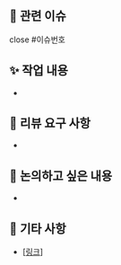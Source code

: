 ## 👀 관련 이슈

close #이슈번호

## ✨ 작업 내용

<!-- 이번 PR에서 작업한 내용을 리스트 형식으로 작성해주세요. (이미지 첨부 가능) -->

-

## 🙏 리뷰 요구 사항

<!-- 리뷰어가 특별히 봐주었으면 하는 부분을 알려주세요. -->

-

## 📢 논의하고 싶은 내용

<!-- (선택) 논의하고 싶은 내용 작성해주세요. 
ex) 메서드 xxx의 이름을 더 잘 짓고 싶은데 혹시 좋은 명칭이 있을까요? -->

-

## 🎸 기타 사항

<!-- (선택) 다른 개발자분들이 인지해놓는다면 좋은 내용들이나 특이사항이 있다면 남겨주세요. -->

- [[링크]()]

